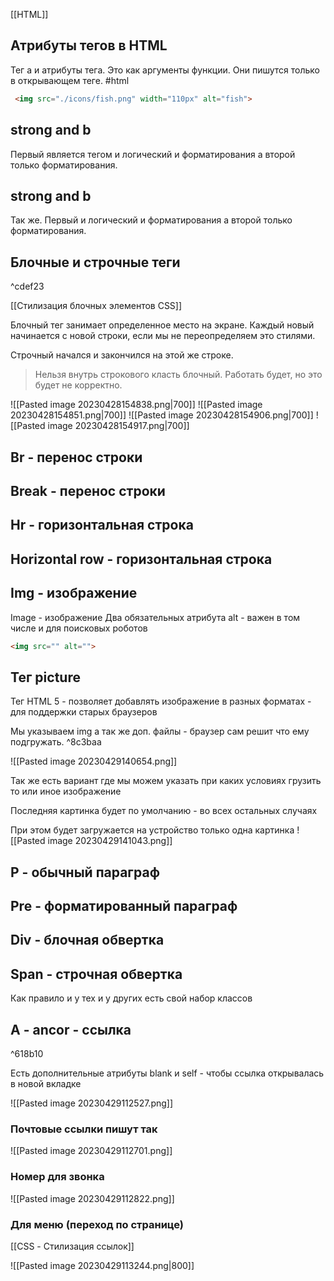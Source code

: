 [[HTML]]
## Атрибуты тегов в HTML

Тег a и атрибуты тега. Это как аргументы функции. Они пишутся только в открывающем теге.
#html
```html
 <img src="./icons/fish.png" width="110px" alt="fish">
```

## strong and b
Первый является тегом и логический и форматирования
а второй только форматирования.

## strong and b
Так же. Первый и логический и форматирования а второй только форматирования.

## Блочные и строчные теги

^cdef23

[[Стилизация блочных элементов CSS]]

Блочный тег занимает определенное место на экране. Каждый новый начинается с новой строки, если мы не переопределяем это стилями.

Строчный начался и закончился на этой же строке.

>Нельзя внутрь строкового класть блочный. Работать будет, но это будет не корректно.

![[Pasted image 20230428154838.png|700]]
![[Pasted image 20230428154851.png|700]]
![[Pasted image 20230428154906.png|700]]
![[Pasted image 20230428154917.png|700]]

## Br - перенос строки
## Break - перенос строки

## Hr - горизонтальная строка
## Horizontal row - горизонтальная строка

## Img - изображение
Image - изображение
Два обязательных атрибута
alt - важен в том числе и для поисковых роботов
```html
<img src="" alt="">
```

## Тег picture

Тег HTML 5 - позволяет добавлять изображение в разных форматах - для поддержки старых браузеров

Мы указываем img а так же доп. файлы - браузер сам решит что ему подгружать. ^8c3baa

![[Pasted image 20230429140654.png]]

Так же есть вариант где мы можем указать при каких условиях грузить то или иное изображение

Последняя картинка будет по умолчанию - во всех остальных случаях

При этом будет загружается на устройство только одна картинка
![[Pasted image 20230429141043.png]]


## P - обычный параграф

## Pre - форматированный параграф

## Div - блочная обвертка
## Span - строчная обвертка

Как правило и у тех и у других есть свой набор классов

## A - ancor - ссылка

^618b10

Есть дополнительные атрибуты blank и self - чтобы ссылка открывалась в новой вкладке

![[Pasted image 20230429112527.png]]

### Почтовые ссылки пишут так
![[Pasted image 20230429112701.png]]

### Номер для звонка
![[Pasted image 20230429112822.png]]

### Для меню (переход по странице)
[[CSS - Стилизация ссылок]]

![[Pasted image 20230429113244.png|800]]

